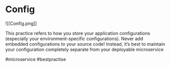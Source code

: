 # Config 

![[Config.png]]


This practice refers to how you store your application configurations (especially your
environment-specific configurations). Never add embedded configurations to your
source code! Instead, it’s best to maintain your configuration completely separate
from your deployable microservice


#microservice  #bestpractise 